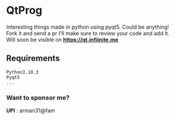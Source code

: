 # QtProg
Interesting things made in python using pyqt5. Could be anything!<br>
Fork it and send a pr I'll make sure to review your code and add it.<br>
Will soon be visible on **https://qt.infiinite.me**

## Requirements
```
Python3.10.3
Pyqt5
...
```

### Want to sponsor me? 
**UPI** : arman31@fam
